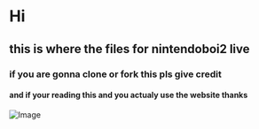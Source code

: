 # Hi
## this is where the files for nintendoboi2 live
### if you are gonna clone or fork this pls give credit
#### and if your reading this and you actualy use the website thanks

![Image](https://ih1.redbubble.net/image.4966312240.9993/flat,750x,075,f-pad,750x1000,f8f8f8.webp)
